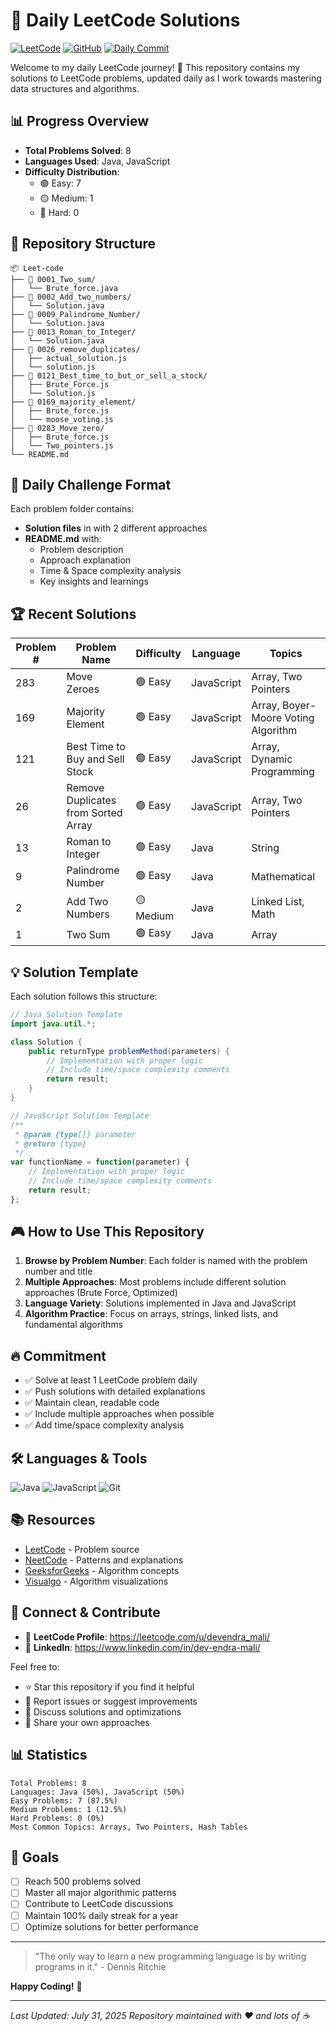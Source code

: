 # 🚀 Daily LeetCode Solutions

[![LeetCode](https://img.shields.io/badge/LeetCode-FFA116?style=for-the-badge&logo=leetcode&logoColor=black)](https://leetcode.com/)
[![GitHub](https://img.shields.io/badge/GitHub-181717?style=for-the-badge&logo=github&logoColor=white)](https://github.com/)
[![Daily Commit](https://img.shields.io/badge/Daily%20Commit-✅-brightgreen?style=for-the-badge)](https://github.com/)

Welcome to my daily LeetCode journey! 🎯 This repository contains my solutions to LeetCode problems, updated daily as I work towards mastering data structures and algorithms.

## 📊 Progress Overview

- **Total Problems Solved**: 8
- **Languages Used**: Java, JavaScript
- **Difficulty Distribution**:
  - 🟢 Easy: 7
  - 🟡 Medium: 1
  - 🔴 Hard: 0

## 📁 Repository Structure

```
📦 Leet-code
├── 📂 0001_Two_sum/
│   └── Brute_force.java
├── 📂 0002_Add_two_numbers/
│   └── Solution.java
├── 📂 0009_Palindrome_Number/
│   └── Solution.java
├── 📂 0013_Roman_to_Integer/
│   └── Solution.java
├── 📂 0026_remove_duplicates/
│   ├── actual_solution.js
│   └── solution.js
├── 📂 0121_Best_time_to_but_or_sell_a_stock/
│   ├── Brute_Force.js
│   └── Solution.js
├── 📂 0169_majority_element/
│   ├── Brute_force.js
│   └── moose_voting.js
├── 📂 0283_Move_zero/
│   ├── Brute_force.js
│   └── Two_pointers.js
└── README.md
```

## 🎯 Daily Challenge Format

Each problem folder contains:
- **Solution files** in with 2 different approaches
- **README.md** with:
  - Problem description
  - Approach explanation
  - Time & Space complexity analysis
  - Key insights and learnings

## 🏆 Recent Solutions

| Problem # | Problem Name | Difficulty | Language | Topics |
|-----------|--------------|------------|----------|--------|
| 283 | Move Zeroes | 🟢 Easy | JavaScript | Array, Two Pointers |
| 169 | Majority Element | 🟢 Easy | JavaScript | Array, Boyer-Moore Voting Algorithm |
| 121 | Best Time to Buy and Sell Stock | 🟢 Easy | JavaScript | Array, Dynamic Programming |
| 26 | Remove Duplicates from Sorted Array | 🟢 Easy | JavaScript | Array, Two Pointers |
| 13 | Roman to Integer | 🟢 Easy | Java | String |
| 9 | Palindrome Number | 🟢 Easy | Java | Mathematical |
| 2 | Add Two Numbers | 🟡 Medium | Java | Linked List, Math |
| 1 | Two Sum | 🟢 Easy | Java | Array |

## 💡 Solution Template

Each solution follows this structure:

```java
// Java Solution Template
import java.util.*;

class Solution {
    public returnType problemMethod(parameters) {
        // Implementation with proper logic
        // Include time/space complexity comments
        return result;
    }
}
```

```javascript
// JavaScript Solution Template
/**
 * @param {type[]} parameter
 * @return {type}
 */
var functionName = function(parameter) {
    // Implementation with proper logic
    // Include time/space complexity comments
    return result;
};
```

## 🎮 How to Use This Repository

1. **Browse by Problem Number**: Each folder is named with the problem number and title
2. **Multiple Approaches**: Most problems include different solution approaches (Brute Force, Optimized)
3. **Language Variety**: Solutions implemented in Java and JavaScript
4. **Algorithm Practice**: Focus on arrays, strings, linked lists, and fundamental algorithms

## 🔥 Commitment

- ✅ Solve at least 1 LeetCode problem daily
- ✅ Push solutions with detailed explanations
- ✅ Maintain clean, readable code
- ✅ Include multiple approaches when possible
- ✅ Add time/space complexity analysis

## 🛠️ Languages & Tools

![Java](https://img.shields.io/badge/Java-ED8B00?style=flat&logo=java&logoColor=white)
![JavaScript](https://img.shields.io/badge/JavaScript-F7DF1E?style=flat&logo=javascript&logoColor=black)
![Git](https://img.shields.io/badge/Git-F05032?style=flat&logo=git&logoColor=white)

## 📚 Resources

- [LeetCode](https://leetcode.com/) - Problem source
- [NeetCode](https://neetcode.io/) - Patterns and explanations
- [GeeksforGeeks](https://www.geeksforgeeks.org/) - Algorithm concepts
- [Visualgo](https://visualgo.net/) - Algorithm visualizations

## 🤝 Connect & Contribute

- 🔗 **LeetCode Profile**: https://leetcode.com/u/devendra_mali/
- 💼 **LinkedIn**: https://www.linkedin.com/in/dev-endra-mali/

Feel free to:
- ⭐ Star this repository if you find it helpful
- 🐛 Report issues or suggest improvements
- 💬 Discuss solutions and optimizations
- 🤝 Share your own approaches

## 📊 Statistics

```
Total Problems: 8
Languages: Java (50%), JavaScript (50%)
Easy Problems: 7 (87.5%)
Medium Problems: 1 (12.5%)
Hard Problems: 0 (0%)
Most Common Topics: Arrays, Two Pointers, Hash Tables
```

## 🎯 Goals

- [ ] Reach 500 problems solved
- [ ] Master all major algorithmic patterns
- [ ] Contribute to LeetCode discussions
- [ ] Maintain 100% daily streak for a year
- [ ] Optimize solutions for better performance

---

> "The only way to learn a new programming language is by writing programs in it." - Dennis Ritchie

**Happy Coding!** 🚀

---
*Last Updated: July 31, 2025*
*Repository maintained with ❤️ and lots of ☕*
